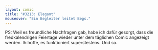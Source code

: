 ```yaml
---
layout: comic
title: "#3213: Elegant"
mouseover: "Ein Begleiter leitet Begs."
---
```


PS:
Weil es freundliche Nachfragen gab, habe ich dafür gesorgt, dass die fredkalendrigen Feiertage wieder unter dem täglichen Comic angezeigt werden. 
Ih hoffe, es funktioniert superstestens.
Und so.
